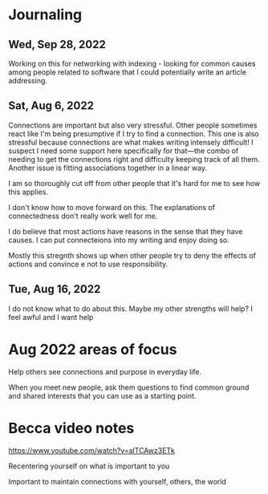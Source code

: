 # Journaling
## Wed, Sep 28, 2022
Working on this for networking with indexing - looking for common causes among people related to software that I could potentially write an article addressing. 


## Sat, Aug 6, 2022

Connections are important but also very stressful. Other people sometimes react like I'm being presumptive if I try to find a connection. This one is also stressful because connections are what makes writing intensely difficult! I suspect I need some support here specifically for that—the combo of needing to get the connections right and difficulty keeping track of all them. Another issue is fitting associations together in a linear way.

I am so thoroughly cut off from other people that it's hard for me to see how this applies.

I don't know how to move forward on this. The explanations of connectedness don't really work well for me.

I do believe that most actions have reasons in the sense that they have causes. I can put connecteions into my writing and enjoy doing so.

Mostly this stregnth shows up when other people try to deny the effects of actions and convince e not to use responsibility.

## Tue, Aug 16, 2022

I do not know what to do about this. Maybe my other strengths will help? I feel awful and I want help

# Aug 2022 areas of focus

Help others see connections and purpose in everyday life.

When you meet new people, ask them questions to find common ground and shared interests that you can use as a starting point.

# Becca video notes

https://www.youtube.com/watch?v=alTCAwz3ETk

Recentering yourself on what is important to you

Important to maintain connections with yourself, others, the world

